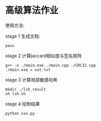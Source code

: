 # 高级算法作业

使用方法:

stage 1 生成文档:
```
pass
```

stage 2 计算jaccard相似度与签名矩阵
```
g++ -o ./main.exe ./main.cpp ./CRC32.cpp
./main.exe > out.txt

```

stage 3 计算局部敏感哈希
```
mkdir ./lsh_result
sh lsh.sh

```

stage 4 绘制结果
```
python xxx.py
```